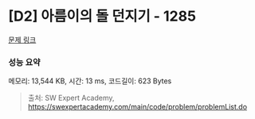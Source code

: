 # [D2] 아름이의 돌 던지기 - 1285 

[문제 링크](https://swexpertacademy.com/main/code/problem/problemDetail.do?contestProbId=AV18-stqI8oCFAZN) 

### 성능 요약

메모리: 13,544 KB, 시간: 13 ms, 코드길이: 623 Bytes



> 출처: SW Expert Academy, https://swexpertacademy.com/main/code/problem/problemList.do